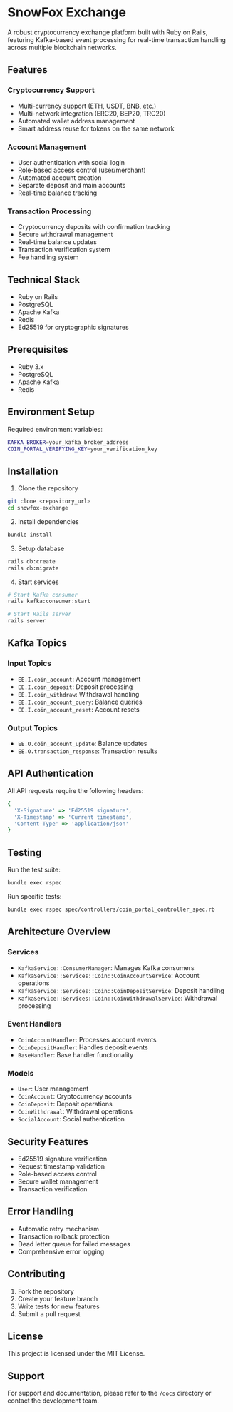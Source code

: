 # SnowFox Exchange

A robust cryptocurrency exchange platform built with Ruby on Rails, featuring Kafka-based event processing for real-time transaction handling across multiple blockchain networks.

## Features

### Cryptocurrency Support

- Multi-currency support (ETH, USDT, BNB, etc.)
- Multi-network integration (ERC20, BEP20, TRC20)
- Automated wallet address management
- Smart address reuse for tokens on the same network

### Account Management

- User authentication with social login
- Role-based access control (user/merchant)
- Automated account creation
- Separate deposit and main accounts
- Real-time balance tracking

### Transaction Processing

- Cryptocurrency deposits with confirmation tracking
- Secure withdrawal management
- Real-time balance updates
- Transaction verification system
- Fee handling system

## Technical Stack

- Ruby on Rails
- PostgreSQL
- Apache Kafka
- Redis
- Ed25519 for cryptographic signatures

## Prerequisites

- Ruby 3.x
- PostgreSQL
- Apache Kafka
- Redis

## Environment Setup

Required environment variables:

```bash
KAFKA_BROKER=your_kafka_broker_address
COIN_PORTAL_VERIFYING_KEY=your_verification_key
```

## Installation

1. Clone the repository

```bash
git clone <repository_url>
cd snowfox-exchange
```

2. Install dependencies

```bash
bundle install
```

3. Setup database

```bash
rails db:create
rails db:migrate
```

4. Start services

```bash
# Start Kafka consumer
rails kafka:consumer:start

# Start Rails server
rails server
```

## Kafka Topics

### Input Topics

- `EE.I.coin_account`: Account management
- `EE.I.coin_deposit`: Deposit processing
- `EE.I.coin_withdraw`: Withdrawal handling
- `EE.I.coin_account_query`: Balance queries
- `EE.I.coin_account_reset`: Account resets

### Output Topics

- `EE.O.coin_account_update`: Balance updates
- `EE.O.transaction_response`: Transaction results

## API Authentication

All API requests require the following headers:

```ruby
{
  'X-Signature' => 'Ed25519 signature',
  'X-Timestamp' => 'Current timestamp',
  'Content-Type' => 'application/json'
}
```

## Testing

Run the test suite:

```bash
bundle exec rspec
```

Run specific tests:

```bash
bundle exec rspec spec/controllers/coin_portal_controller_spec.rb
```

## Architecture Overview

### Services

- `KafkaService::ConsumerManager`: Manages Kafka consumers
- `KafkaService::Services::Coin::CoinAccountService`: Account operations
- `KafkaService::Services::Coin::CoinDepositService`: Deposit handling
- `KafkaService::Services::Coin::CoinWithdrawalService`: Withdrawal processing

### Event Handlers

- `CoinAccountHandler`: Processes account events
- `CoinDepositHandler`: Handles deposit events
- `BaseHandler`: Base handler functionality

### Models

- `User`: User management
- `CoinAccount`: Cryptocurrency accounts
- `CoinDeposit`: Deposit operations
- `CoinWithdrawal`: Withdrawal operations
- `SocialAccount`: Social authentication

## Security Features

- Ed25519 signature verification
- Request timestamp validation
- Role-based access control
- Secure wallet management
- Transaction verification

## Error Handling

- Automatic retry mechanism
- Transaction rollback protection
- Dead letter queue for failed messages
- Comprehensive error logging

## Contributing

1. Fork the repository
2. Create your feature branch
3. Write tests for new features
4. Submit a pull request

## License

This project is licensed under the MIT License.

## Support

For support and documentation, please refer to the `/docs` directory or contact the development team.
